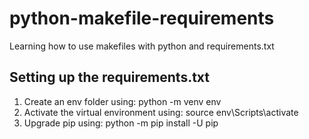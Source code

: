 # python-makefile-requirements

Learning how to use makefiles with python and requirements.txt

## Setting up the requirements.txt

1. Create an env folder using: python -m venv env
2. Activate the virtual environment using: source env\Scripts\activate
3. Upgrade pip using: python -m pip install -U pip

